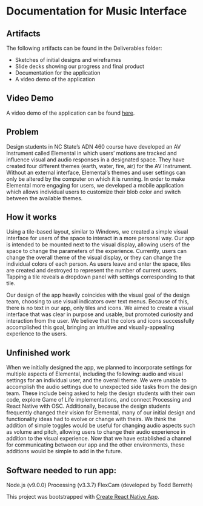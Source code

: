 # Documentation for Music Interface

## Artifacts
The following artifacts can be found in the Deliverables folder:
* Sketches of initial designs and wireframes
* Slide decks showing our progress and final product
* Documentation for the application
* A video demo of the application

## Video Demo
A video demo of the application can be found [here](https://m.youtube.com/watch?v=BzfCrF2msBk&feature=youtu.be).

## Problem
Design students in NC State’s ADN 460 course have developed an AV Instrument called Elemental in which users’ motions are tracked and influence visual and audio responses in a designated space. They have created four different themes (earth, water, fire, air) for the AV Instrument. Without an external interface, Elemental’s themes and user settings can only be altered by the computer on which it is running. In order to make Elemental more engaging for users, we developed a mobile application which allows individual users to customize their blob color and switch between the available themes. 

## How it works
Using a tile-based layout, similar to Windows, we created a simple visual interface for users of the space to interact in a more personal way. Our app is intended to be mounted next to the visual display, allowing users of the space to change the parameters of the experience. Currently, users can change the overall theme of the visual display, or they can change the individual colors of each person. As users leave and enter the space, tiles are created and destroyed to represent the number of current users. Tapping a tile reveals a dropdown panel with settings corresponding to that tile.

Our design of the app heavily coincides with the visual goal of the design team, choosing to use visual indicators over text menus. Because of this, there is no text in our app, only tiles and icons. We aimed to create a visual interface that was clear in purpose and usable, but promoted curiosity and interaction from the user. We believe that the colors and icons successfully accomplished this goal, bringing an intuitive and visually-appealing experience to the users.

## Unfinished work
When we initially designed the app, we planned to incorporate settings for multiple aspects of Elemental, including the following: audio and visual settings for an individual user, and the overall theme. We were unable to accomplish the audio settings due to unexpected side tasks from the design team. These include being asked to help the design students with their own code, explore Game of Life implementations, and connect Processing and React Native with OSC. Additionally, because the design students frequently changed their vision for Elemental, many of our initial design and functionality ideas had to evolve or change with theirs. We think the addition of simple toggles would be useful for changing audio aspects such as volume and pitch, allowing users to change their audio experience in addition to the visual experience. Now that we have established a channel for communicating between our app and the other environments, these additions would be simple to add in the future.

## Software needed to run app:
Node.js (v9.0.0)
Processing (v3.3.7)
FlexCam (developed by Todd Berreth)

This project was bootstrapped with [Create React Native App](https://github.com/react-community/create-react-native-app).
